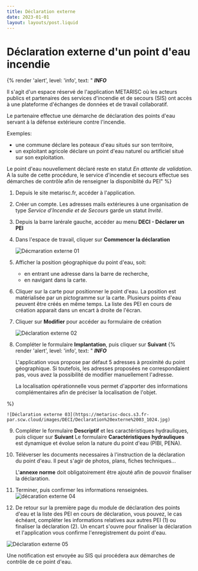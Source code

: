 ```yaml
---
title: Déclaration externe
date: 2023-01-01
layout: layouts/post.liquid
---
```

# Déclaration externe d'un point d'eau incendie #


{%
    render 'alert',
    level: 'info',
    text: "
    **_INFO_**

Il s'agit d'un espace réservé de l'application METARISC où les acteurs publics et partenaires des services d'incendie et de secours (SIS) ont accès à une plateforme d'échanges de données et de travail collaboratif.
   
Le partenaire effectue une démarche de déclaration   des points d'eau servant à la défense extérieure contre l'incendie. 

Exemples:
- une commune déclare les poteaux d'eau situés sur son territoire, 
- un exploitant agricole déclare un point d'eau naturel ou artificiel situé sur son exploitation.

Le point d'eau nouvellement déclaré reste en statut *En attente de validation*. A la suite de cette procédure, le service d'incendie et secours effectue ses démarches de contrôle afin de renseigner la disponiblité du PEI"
%}



1.  Depuis le site metarisc.fr, accéder à l'application.
2.  Créer un compte. Les adresses mails extérieures à une organisation de type *Service d'Incendie et de Secours* garde un statut *Invité*.
3. Depuis la barre larérale gauche, accéder au menu **DECI - Déclarer un PEI** 
4. Dans l'espace de travail, cliquer sur **Commencer la déclaration**
   
   ![Décmaration externe 01](https://metarisc-docs.s3.fr-par.scw.cloud/images/DECI/Declaration%20externe%2001_1024.jpg)
   
5. Afficher la position géographique du point d'eau, soit:
   -    en entrant une adresse dans la barre de recherche,
   -    en navigant dans la carte.
6. Cliquer sur la carte pour positionner le point d'eau. La position est matérialisée par un pictogramme sur la carte. Plusieurs points d'eau peuvent être créés en même temps. La liste des PEI en cours de création apparait dans un encart à droite de l'écran.

7. Cliquer sur **Modifier** pour accéder au formulaire de création

    ![Déclaration externe 02](https://metarisc-docs.s3.fr-par.scw.cloud/images/DECI/Declaration%20externe%2002_1024.jpg)


8. Compléter le formulaire **Implantation**, puis cliquer sur **Suivant**
{%
    render 'alert',
    level: 'info',
    text: "
    **_INFO_**

    L'application vous propose par défaut 5 adresses à proximité du point géographique. Si toutefois, les adresses proposées ne correspondaient pas, vous avez la possibilité de modifier manuellement l'adresse.

    La localisation opérationnelle vous permet d'apporter des informations complémentaires afin de préciser la localisation de l'objet.

%}

    ![Déclaration externe 03](https://metarisc-docs.s3.fr-par.scw.cloud/images/DECI/Declaration%20externe%2003_1024.jpg)


9. Compléter le formulaire **Descriptif** et les caractéristiques hydrauliques, puis cliquer sur **Suivant**
    Le formulaire **Caractéristiques hydrauliques** est dynamique et évolue selon la nature du point d'eau (PIBI, PENA).

10. Téléverser les documents necessaires à l'instruction de la déclaration du point d'eau. Il peut s'agir de photos, plans, fiches techniques... 
    
    L'**annexe norme** doit obligatoirement être ajouté afin de pouvoir finaliser la déclaration. 

11. Terminer, puis confirmer les informations renseignées.    
![décaration externe 04](https://metarisc-docs.s3.fr-par.scw.cloud/images/DECI/Declaration%20externe%2004_1024.jpg)

12. De retour sur la première page du module de déclaration des points d'eau et la liste des PEI en cours de déclaration, vous pouvez, le cas échéant, compléter les informations relatives aux autres PEI (1) ou finaliser la déclaration (2). Un encart s'ouvre pour finaliser la déclaration et l'application vous confirme l'enregistrement du point d'eau.

![Déclaration externe 05](https://metarisc-docs.s3.fr-par.scw.cloud/images/DECI/Declaration%20externe%2005_1024.jpg)

Une notification est envoyée au SIS qui procédera aux démarches de contrôle de ce point d'eau.

